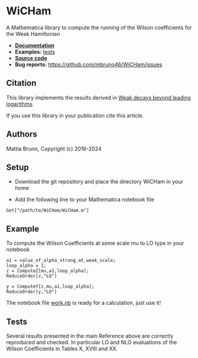 # WiCHam

A Mathematica library to compute the running of the Wilson coefficients for the Weak Hamiltonian

- [**Documentation**](./docs/manual.pdf)
- **Examples:** [tests](./tests)
- [**Source code**](.//WiCHam)
- **Bug reports:** https://github.com/mbruno46/WiCHam/issues

## Citation

This library implements the results derived in [Weak decays beyond leading logarithms](http://inspirehep.net/record/403867).

If you use this library in your publication cite this article.

## Authors

Mattia Bruno, Copyright (c) 2016-2024

## Setup 

 * Download the git repository and place the directory WiCHam in your home

 * Add the following line to your Mathematica notebook file

```
Get["/path/to/WiCHam/WiCHam.m"]
```

## Example

To compute the Wilson Coefficients at some scale mu to LO type in your notebook

```
a1 = value_of_alpha_strong_at_weak_scale;
loop_alpha = 1;
z = ComputeZ[mu,a1,loop_alpha];
ReduceOrder[z,"LO"]

y = ComputeY[z,mu,a1,loop_alpha];
ReduceOrder[y,"LO"]
```

The notebook file [work.nb](./work.nb) is ready for a calculation, just use it!

## Tests

Several results presented in the main Reference above are correctly 
reproduced and checked. In particular LO and NLO evaluations of the Wilson Coefficients
in Tables X, XVIII and XX.

